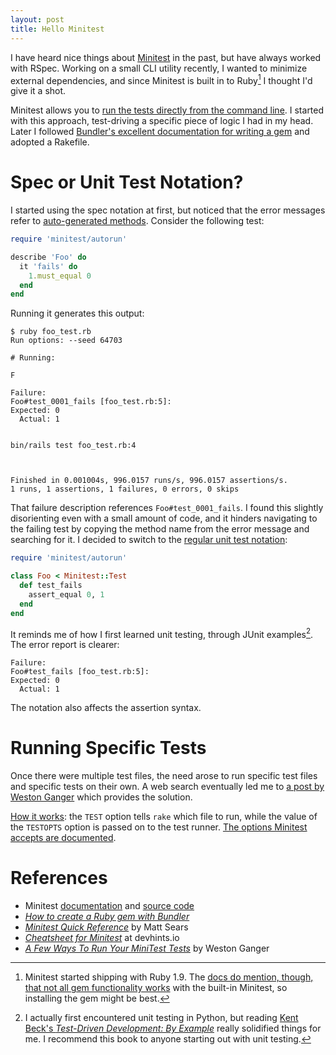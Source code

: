 ```yaml
---
layout: post
title: Hello Minitest
---
```


I have heard nice things about [Minitest][minitest] in the past, but have always worked with RSpec. Working on a small CLI utility recently, I wanted to minimize external dependencies, and since Minitest is built in to Ruby[^1] I thought I'd give it a shot.

Minitest allows you to [run the tests directly from the command line](http://docs.seattlerb.org/minitest/#label-Running+Your+Tests). I started with this approach, test-driving a specific piece of logic I had in my head. Later I followed [Bundler's excellent documentation for writing a gem][bundler-gem] and adopted a Rakefile.

# Spec or Unit Test Notation?

I started using the spec notation at first, but noticed that the error messages refer to [auto-generated methods](https://github.com/seattlerb/minitest/blob/master/design_rationale.rb). Consider the following test:

```ruby
require 'minitest/autorun'

describe 'Foo' do
  it 'fails' do
    1.must_equal 0
  end
end
```

Running it generates this output:

```
$ ruby foo_test.rb
Run options: --seed 64703

# Running:

F

Failure:
Foo#test_0001_fails [foo_test.rb:5]:
Expected: 0
  Actual: 1


bin/rails test foo_test.rb:4



Finished in 0.001004s, 996.0157 runs/s, 996.0157 assertions/s.
1 runs, 1 assertions, 1 failures, 0 errors, 0 skips
```

That failure description references `Foo#test_0001_fails`. I found this slightly disorienting even with a small amount of code, and it hinders navigating to the failing test by copying the method name from the error message and searching for it. I decided to switch to the [regular unit test notation](https://github.com/seattlerb/minitest#unit-tests):

```ruby
require 'minitest/autorun'

class Foo < Minitest::Test
  def test_fails
    assert_equal 0, 1
  end
end
```

It reminds me of how I first learned unit testing, through JUnit examples[^2]. The error report is clearer:

```
Failure:
Foo#test_fails [foo_test.rb:5]:
Expected: 0
  Actual: 1
```

The notation also affects the assertion syntax.

# Running Specific Tests

Once there were multiple test files, the need arose to run specific test files and specific tests on their own. A web search eventually led me to [a post by Weston Ganger][run-minitest] which provides the solution.

[How it works](https://github.com/ruby/rake/blob/1c22b490ee6cb8bd614fa8d0d6145f671466206b/lib/rake/testtask.rb): the `TEST` option tells `rake` which file to run, while the value of the `TESTOPTS` option is passed on to the test runner. [The options Minitest accepts are documented](http://docs.seattlerb.org/minitest/#label-Running+Your+Tests).

# References

- Minitest [documentation](http://docs.seattlerb.org/minitest/) and [source code][minitest]
- [_How to create a Ruby gem with Bundler_][bundler-gem]
- [_Minitest Quick Reference_][quick-reference] by Matt Sears
- [_Cheatsheet for Minitest_][cheatsheet] at devhints.io
- [_A Few Ways To Run Your MiniTest Tests_][run-minitest] by Weston Ganger

[minitest]: https://github.com/seattlerb/minitest
[bundler-gem]: https://bundler.io/v2.0/guides/creating_gem.html
[quick-reference]: http://mattsears.com/articles/2011/12/10/minitest-quick-reference/
[cheatsheet]: https://devhints.io/minitest
[run-minitest]: https://github.com/ruby/rake/blob/1c22b490ee6cb8bd614fa8d0d6145f671466206b/lib/rake/testtask.rb

[^1]: Minitest started shipping with Ruby 1.9. The [docs do mention, though, that not all gem functionality works](http://docs.seattlerb.org/minitest/#label-INSTALL-3A<Paste>) with the built-in Minitest, so installing the gem might be best.

[^2]: I actually first encountered unit testing in Python, but reading [Kent Beck's _Test-Driven Development: By Example_](https://www.amazon.com/dp/0321146530) really solidified things for me. I recommend this book to anyone starting out with unit testing.
